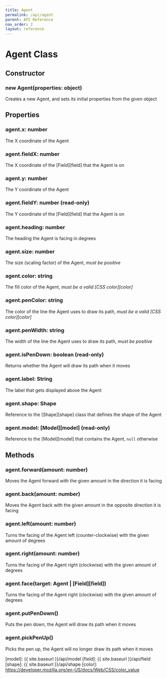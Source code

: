 ```yaml
---
title: Agent
permalink: /api/agent
parent: API Reference
nav_order: 2
layout: reference
---
```


# Agent Class

## Constructor

### **new Agent**(properties: object)
Creates a new Agent, and sets its initial properties from the given object

## Properties

### agent.**x**: number
The X coordinate of the Agent

### agent.**fieldX**: number
The X coordinate of the [Field][field] that the Agent is on

### agent.**y**: number
The Y coordinate of the Agent

### agent.**fieldY**: number (read-only)
The Y coordinate of the [Field][field] that the Agent is on

### agent.**heading**: number
The heading the Agent is facing in degrees

### agent.**size**: number
The size (scaling factor) of the Agent, *must be positive*

### agent.**color**: string
The fill color of the Agent, *must be a valid [CSS color][color]*

### agent.**penColor**: string
The color of the line the Agent uses to draw its path, *must be a valid [CSS color][color]*

### agent.**penWidth**: string
The width of the line the Agent uses to draw its path, *must be positive*

### agent.**isPenDown**: boolean (read-only)
Returns whether the Agent will draw its path when it moves

### agent.**label**: String
The label that gets displayed above the Agent

### agent.**shape**: Shape
Reference to the [Shape][shape] class that defines the shape of the Agent

### agent.**model**: [Model][model] (read-only)
Reference to the [Model][model] that contains the Agent, `null` otherwise

## Methods

### agent.**forward**(amount: number)
Moves the Agent forward with the given amount in the direction it is facing

### agent.**back**(amount: number)
Moves the Agent back with the given amount in the opposite direction it is facing

### agent.**left**(amount: number)
Turns the facing of the Agent left (counter-clockwise) with the given amount of degrees

### agent.**right**(amount: number)
Turns the facing of the Agent right (clockwise) with the given amount of degrees

### agent.**face**(target: Agent | [Field][field])
Turns the facing of the Agent right (clockwise) with the given amount of degrees

### agent.**putPenDown**()
Puts the pen down, the Agent will draw its path when it moves

### agent.**pickPenUp**()
Picks the pen up, the Agent will no longer draw its path when it moves

[model]: {{ site.baseurl }}/api/model
[field]: {{ site.baseurl }}/api/field
[shape]: {{ site.baseurl }}/api/shape
[color]: https://developer.mozilla.org/en-US/docs/Web/CSS/color_value
